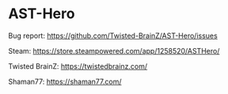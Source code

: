 # AST-Hero

Bug report: https://github.com/Twisted-BrainZ/AST-Hero/issues

Steam: https://store.steampowered.com/app/1258520/ASTHero/

Twisted BrainZ: https://twistedbrainz.com/

Shaman77: https://shaman77.com/
